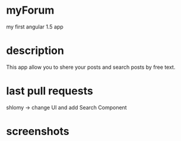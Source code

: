 # myForum
my first angular 1.5 app

# description
  This app allow you to shere your posts 
  and search posts by free text. 

# last pull requests
  shlomy -> change UI and add Search Component
  
# screenshots
  <img src=""/>
